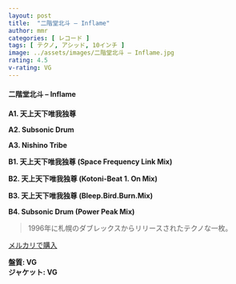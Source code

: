 ```yaml
---
layout: post
title:  "二階堂北斗 – Inflame"
author: mmr
categories: [ レコード ]
tags: [ テクノ, アシッド, 10インチ ]
image: ../assets/images/二階堂北斗 – Inflame.jpg
rating: 4.5
v-rating: VG
---
```


#### 二階堂北斗 – Inflame

**A1. 天上天下唯我独尊**

**A2. Subsonic Drum**

**A3. Nishino Tribe**

**B1. 天上天下唯我独尊 (Space Frequency Link Mix)**

**B2. 天上天下唯我独尊 (Kotoni-Beat 1. On Mix)**

**B3. 天上天下唯我独尊 (Bleep.Bird.Burn.Mix)**

**B4. Subsonic Drum (Power Peak Mix)**


> 1996年に札幌のダブレックスからリリースされたテクノな一枚。


[メルカリで購入](https://jp.mercari.com/item/m93371201718)


<div class="mt-4 mb-4 d-flex align-items-center">
<strong class="mr-1">盤質: VG</strong>
</div>
<div class="mt-4 mb-4 d-flex align-items-center">
<strong class="mr-1">ジャケット: VG</strong>
</div>